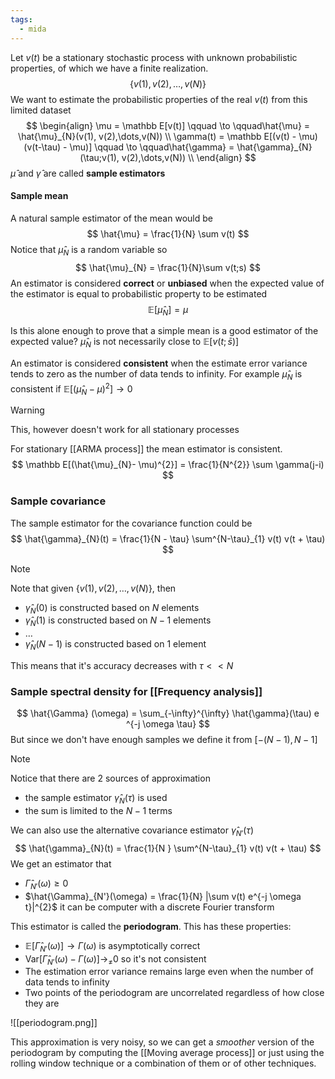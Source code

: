 ```yaml
---
tags:
  - mida
---
```

Let $v(t)$ be a stationary stochastic process with unknown probabilistic properties, of which we have a finite realization.
$$
\{ v(1), v(2),\dots,v(N) \}
$$
We want to estimate the probabilistic properties of the real $v(t)$ from this limited dataset
$$
\begin{align}
\mu = \mathbb  E[v(t)] \qquad \to \qquad\hat{\mu} = \hat{\mu}_{N}(v(1), v(2),\dots,v(N)) \\
\gamma(t) = \mathbb  E[(v(t) - \mu)(v(t-\tau) - \mu)] \qquad \to \qquad\hat{\gamma} = \hat{\gamma}_{N}(\tau;v(1), v(2),\dots,v(N)) \\
\end{align}
$$
$\hat{\mu}$ and $\hat{\gamma}$ are called **sample estimators** 
#### Sample mean

A natural sample estimator of the mean would be 
$$
\hat{\mu} = \frac{1}{N} \sum v(t)
$$
Notice that $\hat{\mu}_{N}$ is a random variable so 
$$
\hat{\mu}_{N} = \frac{1}{N}\sum v(t;s)
$$
An estimator is considered **correct** or **unbiased** when the expected value of the estimator is equal to probabilistic property to be estimated
$$
\mathbb E [\hat{\mu}_{N}] = \mu
$$

Is this alone enough to prove that a simple mean is a good estimator of the expected value? $\hat{\mu}_{N}$ is not necessarily close to $\mathbb E[v(t;\bar{s})]$

An estimator is considered **consistent** when the estimate error variance tends to zero as the number of data tends to infinity. For example $\hat{\mu}_{N}$ is consistent if $\mathbb E[(\hat{\mu}_{N}- \mu)^{2}]\to 0$ 

>[!warning]
>This, however doesn't work for all stationary processes

For stationary [[ARMA process]] the mean estimator is consistent. 
$$
\mathbb E[(\hat{\mu}_{N}- \mu)^{2}] = \frac{1}{N^{2}} \sum \gamma(j-i) 
$$
### Sample covariance

The sample estimator for the covariance function could be
$$
\hat{\gamma}_{N}(t) = \frac{1}{N - \tau} \sum^{N-\tau}_{1} v(t) v(t + \tau)
$$
>[!note]
>Note that given $\{ v(1), v(2),\dots,v(N) \}$, then
>- $\hat{\gamma}_{N}(0)$ is constructed based on $N$ elements
>- $\hat{\gamma}_{N}(1)$ is constructed based on $N - 1$ elements
>- $\dots$
>- $\hat{\gamma}_{N}(N- 1)$ is constructed based on $1$ element
>
>This means that it's accuracy decreases with $\tau << N$
### Sample spectral density for [[Frequency analysis]]
$$
\hat{\Gamma} (\omega) = \sum_{-\infty}^{\infty} \hat{\gamma}(\tau) e ^{-j \omega \tau}
$$
But since we don't have enough samples we define it from $[-(N - 1),N - 1]$

>[!note]
>Notice that there are $2$ sources of approximation
>- the sample estimator $\hat{\gamma}_{N}(\tau)$ is used
>- the sum is limited to the $N-1$ terms

We can also use the alternative covariance estimator $\hat{\gamma}_{N'}(\tau)$ 
$$
\hat{\gamma}_{N}(t) = \frac{1}{N } \sum^{N-\tau}_{1} v(t) v(t + \tau)
$$
We get an estimator that 
- $\hat{\Gamma}_{N'}(\omega) \geq 0$
- $\hat{\Gamma}_{N'}(\omega) = \frac{1}{N} |\sum v(t) e^{-j \omega t}|^{2}$ it can be computer with a discrete Fourier transform

This estimator is called the **periodogram**. This has these properties:
- $\mathbb E[\hat{\Gamma}_{N'}(\omega) ] \to \Gamma(\omega)$ is asymptotically correct
- $\text{Var}[\hat{\Gamma}_{N'}(\omega)  - \Gamma(\omega)] \to_{\neq} 0$ so it's not consistent
- The estimation error variance remains large even when the number of data tends to infinity
- Two points of the periodogram are uncorrelated regardless of how close they are

![[periodogram.png]]

This approximation is very noisy, so we can get a *smoother* version of the periodogram by computing the [[Moving average process]] or just using the rolling window technique or a combination of them or of other techniques.
